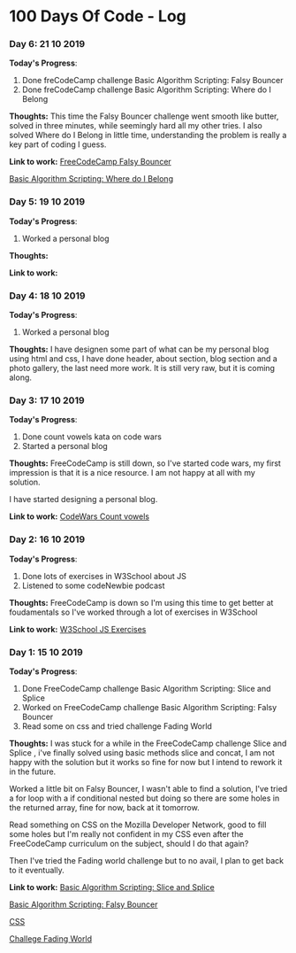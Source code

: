 # 100 Days Of Code - Log

### Day 6: 21 10 2019

**Today's Progress**: 
1. Done freCodeCamp challenge Basic Algorithm Scripting: Falsy Bouncer
2. Done freCodeCamp challenge Basic Algorithm Scripting: Where do I Belong

**Thoughts:** 
This time the Falsy Bouncer challenge went smooth like butter, solved in three minutes, while seemingly hard all my other tries.
I also solved Where do I Belong in little time, understanding the problem is really a key part of coding I guess.

**Link to work:** 
[FreeCodeCamp Falsy Bouncer](https://www.freecodecamp.org/learn/javascript-algorithms-and-data-structures/basic-algorithm-scripting/falsy-bouncer) 

[Basic Algorithm Scripting: Where do I Belong](https://www.freecodecamp.org/learn/javascript-algorithms-and-data-structures/basic-algorithm-scripting/where-do-i-belong)

### Day 5: 19 10 2019

**Today's Progress**: 
1. Worked a personal blog

**Thoughts:** 


**Link to work:** 


### Day 4: 18 10 2019

**Today's Progress**: 
1. Worked a personal blog

**Thoughts:** 
I have designen some part of what can be my personal blog using html and css, I have done header, about section, blog section and a photo gallery, the last need more work.
It is still very raw, but it is coming along.

### Day 3: 17 10 2019

**Today's Progress**: 
1. Done count vowels kata on code wars
2. Started a personal blog

**Thoughts:** 
FreeCodeCamp is still down, so I've started code wars, my first impression is that it is a nice resource. I am not happy at all with my solution.

I have started designing a personal blog.

**Link to work:** 
[CodeWars Count vowels](https://www.codewars.com/kata/54ff3102c1bad923760001f3)

### Day 2: 16 10 2019

**Today's Progress**: 
1. Done lots of exercises in W3School about JS
2. Listened to some codeNewbie podcast 

**Thoughts:** 
FreeCodeCamp is down so I'm using this time to get better at foudamentals so I've worked through a lot of exercises in W3School

**Link to work:** 
[W3School JS Exercises](https://www.w3schools.com/js/js_exercises.asp)

### Day 1: 15 10 2019

**Today's Progress**: 
1. Done FreeCodeCamp challenge Basic Algorithm Scripting: Slice and Splice 
2. Worked on FreeCodeCamp challenge Basic Algorithm Scripting: Falsy Bouncer
3. Read some on css and tried challenge Fading World

**Thoughts:** I was stuck for a while in the FreeCodeCamp challenge Slice and Splice , i've finally solved using basic methods slice and concat, I am not happy with the solution but it works so fine for now but I intend to rework it in the future.

Worked a little bit on Falsy Bouncer, I wasn't able to find a solution, I've tried a for loop with a if conditional nested but doing so there are some holes in the returned array, fine for now, back at it tomorrow.

Read something on CSS on the Mozilla Developer Network, good to fill some holes but I'm really not confident in my CSS even after the FreeCodeCamp curriculum on the subject, should I do that again?

Then I've tried the Fading world challenge but to no avail, I plan to get back to it eventually.


**Link to work:** [Basic Algorithm Scripting: Slice and Splice ](https://learn.freecodecamp.org/javascript-algorithms-and-data-[structures/basic-algorithm-scripting/slice-and-splice)

[Basic Algorithm Scripting: Falsy Bouncer](https://learn.freecodecamp.org/javascript-algorithms-and-data-structures/basic-algorithm-scripting/falsy-bouncer/)

[CSS](https://developer.mozilla.org/en-US/docs/Learn/CSS/First_steps)

[Challege Fading World](https://css-challenges.com/fading-world/)




